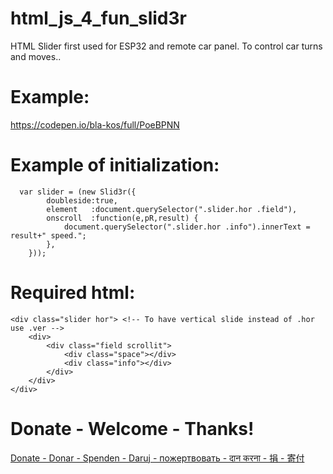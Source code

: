 # html_js_4_fun_slid3r
HTML Slider first used for ESP32 and remote car panel. To control car turns and moves.. 


# Example:
https://codepen.io/bla-kos/full/PoeBPNN

# Example of initialization:
```
  var slider = (new Slid3r({
        doubleside:true,
        element   :document.querySelector(".slider.hor .field"),
        onscroll  :function(e,pR,result) {
            document.querySelector(".slider.hor .info").innerText = result+" speed.";
        },
    }));
```

# Required html:
```
<div class="slider hor"> <!-- To have vertical slide instead of .hor use .ver -->
    <div>
        <div class="field scrollit">
            <div class="space"></div>
            <div class="info"></div>
        </div>
    </div>
</div>
```

# Donate - Welcome - Thanks!
<a href="https://www.paypal.com/donate/?hosted_button_id=QGRYL4SL5N4FE"> Donate - Donar - Spenden - Daruj - пожертвовать - दान करना - 捐 - 寄付</a>
